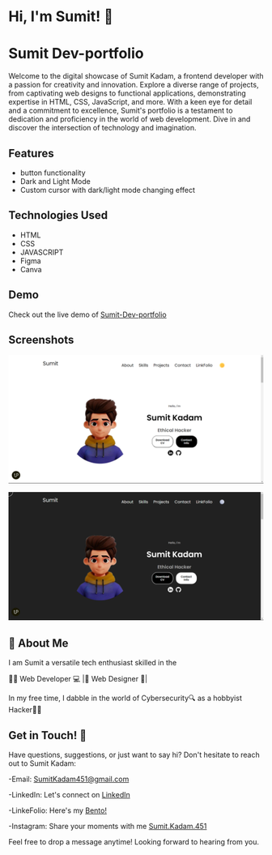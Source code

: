 
# Hi, I'm Sumit! 👋



# Sumit Dev-portfolio

Welcome to the digital showcase of Sumit Kadam, a frontend developer with a passion for creativity and innovation. Explore a diverse range of projects, from captivating web designs to functional applications, demonstrating expertise in HTML, CSS, JavaScript, and more. With a keen eye for detail and a commitment to excellence, Sumit's portfolio is a testament to dedication and proficiency in the world of web development. Dive in and discover the intersection of technology and imagination.
## Features

- button functionality
- Dark and Light Mode
- Custom cursor with dark/light mode changing effect

## Technologies Used

- HTML
- CSS
- JAVASCRIPT 
- Figma
- Canva

## Demo

Check out the live demo of [Sumit-Dev-portfolio](https://sumit-dev-portfolio.pages.dev/)

## Screenshots

![App Screenshot](https://github.com/SumitKadam451/Sumit-Dev-Portfolio/blob/main/main-light.png)

![App Screenshot](https://github.com/SumitKadam451/Sumit-Dev-Portfolio/blob/main/main-dark.png)


## 🚀 About Me
I am Sumit a versatile tech enthusiast skilled in the

👨‍💻 Web Developer 💻 |🎨 Web Designer 🎨| 

In my free time, I dabble in the world of Cybersecurity🔍 as a hobbyist Hacker👨‍💻


## Get in Touch! 📩

Have questions, suggestions, or just want to say hi? Don't hesitate to reach out to Sumit Kadam:

-Email: SumitKadam451@gmail.com

-LinkedIn: Let's connect on [LinkedIn](https://www.linkedin.com/in/sumit-kadam-58b2102b2/)

-LinkeFolio: Here's my [Bento!](https://bento.me/sumit-linkfolio)

-Instagram: Share your moments with me [Sumit.Kadam.451](https://www.instagram.com/sumit.kadam.451/)

Feel free to drop a message anytime! Looking forward to hearing from you.
